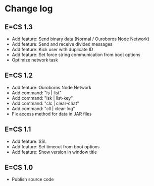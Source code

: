# Change log

## E=CS 1.3

- Add feature: Send binary data (Normal / Ouroboros Node Network)
- Add feature: Send and receive divided messages
- Add feature: Kick user with duplicate ID
- Add feature: Set force string communication from boot options
- Optimize network task

## E=CS 1.2

- Add feature: Ouroboros Node Network
- Add command: "ls | list"
- Add command: "lsk | list-key"
- Add command: "clc | clear-chat"
- Add command: "cll | clear-log"
- Fix access method for data in JAR files

## E=CS 1.1

- Add feature: SSL
- Add feature: Set timeout from boot options
- Add feature: Show version in window title

## E=CS 1.0

- Publish source code
